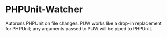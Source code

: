 # PHPUnit-Watcher
Autoruns PHPUnit on file changes. PUW works like a drop-in replacement for PHPUnit; any arguments passed to PUW will be piped to PHPUnit.
